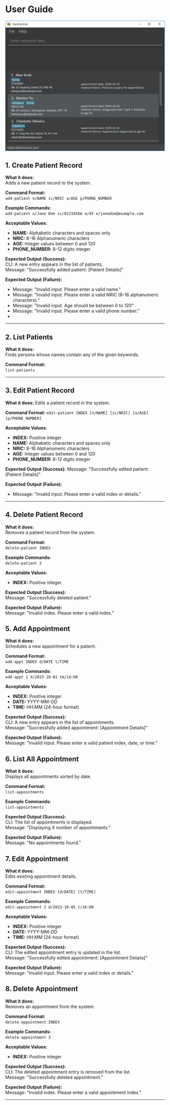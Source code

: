 # User Guide

<img src="images/Ui.png" >

## 1. Create Patient Record

**What it does:**  
Adds a new patient record to the system.

**Command Format:**  
`add-patient n/NAME ic/NRIC a/AGE p/PHONE_NUMBER`


**Example Commands:**  
`add-patient n/Jane Doe ic/0123456A a/45 e/janedoe@example.com`

**Acceptable Values:**
- **NAME:** Alphabetic characters and spaces only
- **NRIC:** 8-16 Alphanumeric characters
- **AGE:** Integer values between 0 and 120
- **PHONE_NUMBER:** 8-12 digits integer

**Expected Output (Success):**  
CLI: A new entry appears in the list of patients.  
Message: "Successfully added patient: [Patient Details]"

**Expected Output (Failure):**
- Message: "Invalid input. Please enter a valid name."
- Message: "Invalid input. Please enter a valid NRIC (8-16 alphanumeric characters)."
- Message: "Invalid input. Age should be between 0 to 120"
- Message: "Invalid input. Please enter a valid phone number."
- 
---
## 2. List Patients

**What it does:**  
Finds persons whose names contain any of the given keywords.

**Command Format:**  
`list-patients`

---
## 3. Edit Patient Record

**What it does:**
Edits a patient record in the system.

**Command Format:**
`edit-patient INDEX [n/NAME] [ic/NRIC] [a/AGE] [p/PHONE_NUMBER]`

**Acceptable Values:**
- **INDEX:** Positive integer
- **NAME:** Alphabetic characters and spaces only
- **NRIC:** 8-16 Alphanumeric characters
- **AGE:** Integer values between 0 and 120
- **PHONE_NUMBER:** 8-12 digits integer

**Expected Output (Success):**
Message: "Successfully edited patient: [Patient Details]"

**Expected Output (Failure):**
- Message: "Invalid input. Please enter a valid index or details."

---

## 4. Delete Patient Record

**What it does:**  
Removes a patient record from the system.

**Command Format:**  
`delete-patient INDEX`


**Example Commands:**  
`delete-patient 2`


**Acceptable Values:**
- **INDEX:** Positive integer

**Expected Output (Success):**  
Message: "Successfully deleted patient."

**Expected Output (Failure):**  
Message: "Invalid index. Please enter a valid index."

## 5. Add Appointment

**What it does:**  
Schedules a new appointment for a patient.

**Command Format:**  
`add-appt INDEX d/DATE t/TIME`

**Example Commands:**  
`add-appt 1 d/2023-10-01 tm/14:00`

**Acceptable Values:**
- **INDEX:** Positive integer
- **DATE:** YYYY-MM-DD
- **TIME:** HH:MM (24-hour format)

**Expected Output (Success):**  
CLI: A new entry appears in the list of appointments.  
Message: "Successfully added appointment: [Appointment Details]"

**Expected Output (Failure):**  
Message: "Invalid input. Please enter a valid patient index, date, or time."

## 6. List All Appointment

**What it does:**  
Displays all appointments sorted by date.

**Command Format:**  
`list-appointments`

**Example Commands:**  
`list-appointments`

**Expected Output (Success):**  
CLI: The list of appointments is displayed.  
Message: "Displaying X number of appointments."

**Expected Output (Failure):**  
Message: "No appointments found."

## 7. Edit Appointment

**What it does:**  
Edits existing appointment details.

**Command Format:**  
`edit-appointment INDEX [d/DATE] [t/TIME]`

**Example Commands:**  
`edit-appointment 2 d/2023-10-05 t/16:00`

**Acceptable Values:**
- **INDEX:** Positive integer
- **DATE:** YYYY-MM-DD
- **TIME:** HH:MM (24-hour format)

**Expected Output (Success):**  
CLI: The edited appointment entry is updated in the list.  
Message: "Successfully edited appointment: [Appointment Details]"

**Expected Output (Failure):**  
Message: "Invalid input. Please enter a valid index or details."

## 8. Delete Appointment

**What it does:**  
Removes an appointment from the system.

**Command Format:**  
`delete-appointment INDEX`

**Example Commands:**  
`delete-appointment 3`

**Acceptable Values:**
- **INDEX:** Positive integer

**Expected Output (Success):**  
CLI: The deleted appointment entry is removed from the list.  
Message: "Successfully deleted appointment."

**Expected Output (Failure):**  
Message: "Invalid index. Please enter a valid appointment index."

---

